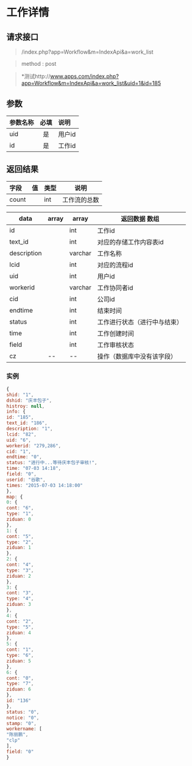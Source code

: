# 工作详情
## 请求接口 

> /index.php?app=Workflow&m=IndexApi&a=work_list

>  method : post

> *测试http://www.apps.com/index.php?app=Workflow&m=IndexApi&a=work_list&uid=1&id=185
## 参数

| 参数名称      |    必填 | 说明  |
| :-------- | :--------:| :-- |
|uid| 是| 用户id  |
|id| 是| 工作id  |


## 返回结果
|字段 |  值| 类型 | 说明|
|:----|----|----|-----|
|count|  | int| 工作流的总数|

|data|array | array | 返回数据 数组|
|----|----|----|-----|
|id| |int|工作id|
|text_id||int|对应的存储工作内容表id|
|description||varchar|工作名称|
|lcid||int|对应的流程id|
|uid||int|用户id|
|workerid ||varchar|工作协同者id|
|cid|  |int|公司id|
|endtime|  |int|结束时间|
|status|  |int|工作进行状态（进行中与结束）|
|time|  |int|工作创建时间|
|field|  |int|工作审核状态|
|cz|--|--|操作（数据库中没有该字段）|



### 实例

``` javascript
{
shid: "1",
dshid: "庆丰包子",
histroy: null,
info: {
id: "185",
text_id: "186",
description: "1",
lcid: "82",
uid: "6",
workerid: "279,286",
cid: "1",
endtime: "0",
status: "进行中...等待庆丰包子审核!",
time: "07-03 14:18",
field: "0",
userid: "谷歌",
times: "2015-07-03 14:18:00"
},
map: {
0: {
cont: "6",
type: "1",
ziduan: 0
},
1: {
cont: "5",
type: "2",
ziduan: 1
},
2: {
cont: "4",
type: "3",
ziduan: 2
},
3: {
cont: "3",
type: "4",
ziduan: 3
},
4: {
cont: "2",
type: "5",
ziduan: 4
},
5: {
cont: "1",
type: "6",
ziduan: 5
},
6: {
cont: "0",
type: "7",
ziduan: 6
},
id: "136"
},
status: "0",
notice: "0",
stamp: "0",
workername: [
"陈丽鹏",
"clp"
],
field: "0"
}